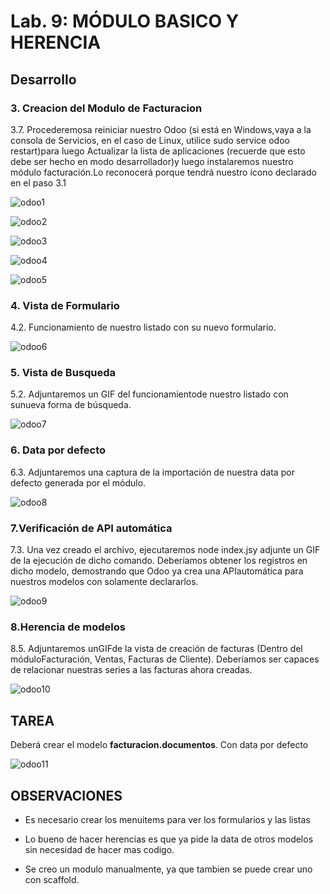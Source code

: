 # Lab. 9: MÓDULO BASICO Y HERENCIA

## Desarrollo


### 3. Creacion del Modulo de Facturacion

3.7. Procederemosa reiniciar nuestro Odoo (si está en Windows,vaya a la consola de Servicios, en el caso de Linux, utilice sudo service odoo restart)para luego Actualizar la lista de aplicaciones (recuerde que esto debe ser hecho en modo desarrollador)y luego instalaremos nuestro módulo facturación.Lo reconocerá porque tendrá nuestro ícono declarado en el paso 3.1

![odoo1](img/1.PNG)

![odoo2](img/2.PNG)

![odoo3](img/3.PNG)

![odoo4](img/4.PNG)

![odoo5](img/5.PNG)


### 4. Vista de Formulario

4.2. Funcionamiento de nuestro listado con su nuevo formulario.

![odoo6](img/6.gif)


### 5. Vista de Busqueda

5.2. Adjuntaremos un GIF del funcionamientode nuestro listado con sunueva forma de búsqueda.

![odoo7](img/7.gif)


### 6. Data por defecto

6.3. Adjuntaremos una captura de la importación de nuestra data por defecto generada por el módulo.

![odoo8](img/8.PNG)


### 7.Verificación de API automática

7.3. Una vez creado el archivo, ejecutaremos node index.jsy adjunte un GIF de la ejecución de dicho comando. Deberíamos obtener los registros en dicho modelo, demostrando que Odoo ya crea una APIautomática para nuestros modelos con solamente declararlos.

![odoo9](img/9.gif)


### 8.Herencia de modelos

8.5. Adjuntaremos unGIFde la vista de creación de facturas (Dentro del móduloFacturación, Ventas, Facturas de Cliente). Deberíamos ser capaces de relacionar nuestras series a las facturas ahora creadas.

![odoo10](img/10.gif)


## TAREA

Deberá crear el modelo **facturacion.documentos**. Con data por defecto

![odoo11](img/11.PNG)

## OBSERVACIONES

- Es necesario crear los menuitems para ver los formularios y las listas

- Lo bueno de hacer herencias es que ya pide la data de otros modelos sin necesidad de hacer mas codigo.

- Se creo un modulo manualmente, ya que tambien se puede crear uno con scaffold.
